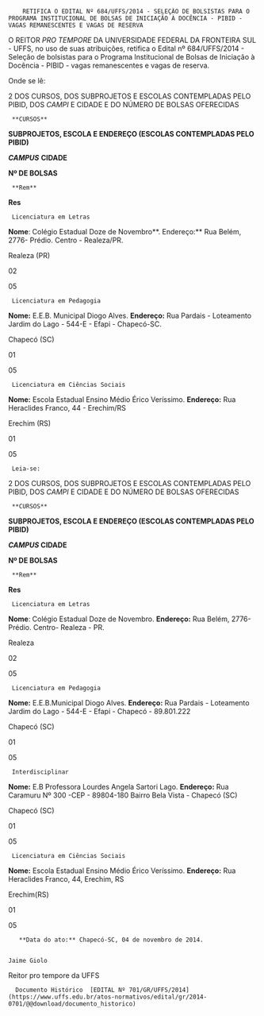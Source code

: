         RETIFICA O EDITAL Nº 684/UFFS/2014 - SELEÇÃO DE BOLSISTAS PARA O PROGRAMA INSTITUCIONAL DE BOLSAS DE INICIAÇÃO À DOCÊNCIA - PIBID - VAGAS REMANESCENTES E VAGAS DE RESERVA  

O REITOR *PRO TEMPORE* DA UNIVERSIDADE FEDERAL DA FRONTEIRA SUL - UFFS, no uso de suas atribuições, retifica o Edital nº 684/UFFS/2014 - Seleção de bolsistas para o Programa Institucional de Bolsas de Iniciação à Docência - PIBID - vagas remanescentes e vagas de reserva.

 Onde se lê:

 2 DOS CURSOS, DOS SUBPROJETOS E ESCOLAS CONTEMPLADAS PELO PIBID, DOS *CAMPI* E CIDADE E DO NÚMERO DE BOLSAS OFERECIDAS

     **CURSOS**

   **SUBPROJETOS, ESCOLA E ENDEREÇO (ESCOLAS CONTEMPLADAS PELO PIBID)**

   ***CAMPUS*** **CIDADE**

   **Nº DE BOLSAS**

     **Rem**

   **Res**

     Licenciatura em Letras

   **Nome**: Colégio Estadual Doze de Novembro**. Endereço:** Rua Belém, 2776- Prédio. Centro - Realeza/PR.

   Realeza (PR)

   02

   05

     Licenciatura em Pedagogia

   **Nome:** E.E.B. Municipal Diogo Alves. **Endereço:** Rua Pardais - Loteamento Jardim do Lago - 544-E - Efapi - Chapecó-SC. 

   Chapecó (SC)

   01

   05

     Licenciatura em Ciências Sociais

   **Nome:** Escola Estadual Ensino Médio Érico Veríssimo. **Endereço:** Rua Heraclides Franco, 44 - Erechim/RS

   Erechim (RS)

   01

   05

     Leia-se:

 2 DOS CURSOS, DOS SUBPROJETOS E ESCOLAS CONTEMPLADAS PELO PIBID, DOS *CAMPI* E CIDADE E DO NÚMERO DE BOLSAS OFERECIDAS

     **CURSOS**

   **SUBPROJETOS, ESCOLA E ENDEREÇO (ESCOLAS CONTEMPLADAS PELO PIBID)**

   ***CAMPUS* CIDADE**

   **Nº DE BOLSAS**

     **Rem**

   **Res**

     Licenciatura em Letras

   **Nome**: Colégio Estadual Doze de Novembro. **Endereço:** Rua Belém, 2776- Prédio. Centro- Realeza - PR.

   Realeza

   02

   05

     Licenciatura em Pedagogia

   **Nome:** E.E.B.Municipal Diogo Alves. **Endereço:** Rua Pardais - Loteamento Jardim do Lago - 544-E - Efapi - Chapecó - 89.801.222

   Chapecó (SC)

   01

   05

     Interdisciplinar

   **Nome:** E.B Professora Lourdes Angela Sartori Lago. **Endereço:** Rua Caramuru Nº 300 -CEP - 89804-180 Bairro Bela Vista - Chapecó (SC)

   Chapecó (SC)

   01

   05

     Licenciatura em Ciências Sociais

   **Nome:** Escola Estadual Ensino Médio Érico Veríssimo. **Endereço:** Rua Heraclides Franco, 44, Erechim, RS

   Erechim(RS)

   01

   05

       **Data do ato:** Chapecó-SC, 04 de novembro de 2014.   
 

    Jaime Giolo   
 Reitor pro tempore da UFFS 

      Documento Histórico  [EDITAL Nº 701/GR/UFFS/2014](https://www.uffs.edu.br/atos-normativos/edital/gr/2014-0701/@@download/documento_historico)     
      